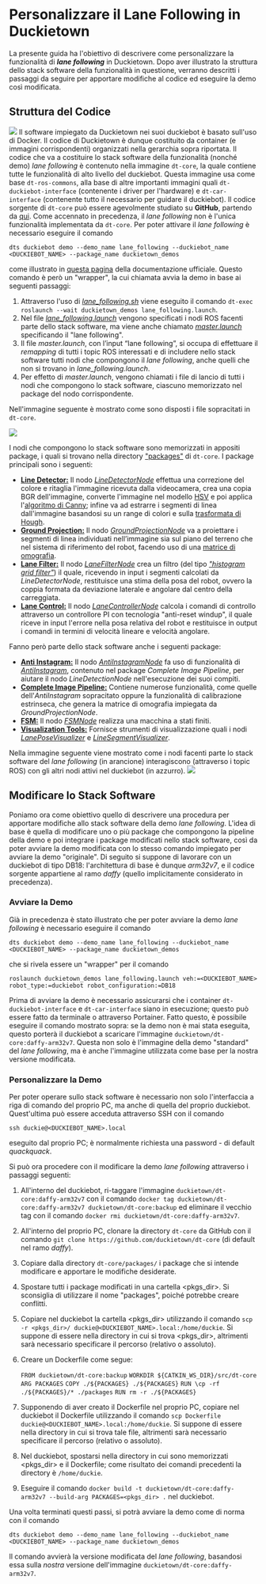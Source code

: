 # Personalizzare il Lane Following in Duckietown

La presente guida ha l'obiettivo di descrivere come personalizzare la funzionalità di ***lane following*** in Duckietown. Dopo aver illustrato la struttura dello stack software della funzionalità in questione, verranno descritti i passaggi da seguire per apportare modifiche al codice ed eseguire la demo così modificata. 

## Struttura del Codice 
![](./img/dt-code-structure.png)
Il software impiegato da Duckietown nei suoi duckiebot è basato sull'uso di Docker. Il codice di Duckietown è dunque costituito da container (e immagini corrispondenti) organizzati nella gerarchia sopra riportata.
Il codice che va a costituire lo stack software della funzionalità (nonché demo) *lane following* è contenuto nella immagine `dt-core`, la quale contiene tutte le funzionalità di alto livello del duckiebot. Questa immagine usa come base `dt-ros-commons`, alla base di altre importanti immagini quali `dt-duckiebot-interface` (contenente i driver per l'hardware) e `dt-car-interface` (contenente tutto il necessario per guidare il duckiebot).
Il codice sorgente di `dt-core` può essere agevolmente studiato su **GitHub**, partendo da [qui](https://github.com/duckietown/dt-core). Come accennato in precedenza, il *lane following* non è l'unica funzionalità implementata da `dt-core`. Per poter attivare il *lane following* è necessario eseguire il comando

    dts duckiebot demo --demo_name lane_following --duckiebot_name <DUCKIEBOT_NAME> --package_name duckietown_demos

come illustrato in [questa pagina](https://docs.duckietown.org/daffy/opmanual_duckiebot/out/demo_lane_following.html) della documentazione ufficiale. Questo comando è però un "wrapper",  la cui chiamata avvia la demo in base ai seguenti passaggi:

 1. Attraverso l'uso di *[lane_following.sh](https://github.com/duckietown/dt-core/blob/daffy/launchers/lane_following.sh)* viene eseguito il comando `dt-exec roslaunch --wait duckietown_demos lane_following.launch`.
 2. Nel file *[lane_following.launch](https://github.com/duckietown/dt-core/blob/daffy/packages/duckietown_demos/launch/lane_following.launch)* vengono specificati i nodi ROS facenti parte dello stack software, ma viene anche chiamato *[master.launch](https://github.com/duckietown/dt-core/blob/daffy/packages/duckietown_demos/launch/master.launch#L129)* specificando il "lane following".
 3. Il file *master.launch*, con l’input “lane following”, si occupa di effettuare il *remapping* di tutti i topic ROS interessati e di includere nello stack software tutti nodi che compongono il *lane following*, anche quelli che non si trovano in *lane_following.launch*.
 4. Per effetto di *master.launch*, vengono chiamati i file di lancio di tutti i nodi che compongono lo stack software, ciascuno memorizzato nel package del nodo corrispondente.

Nell'immagine seguente è mostrato come sono disposti i file sopracitati in `dt-core`.

![](./img/dt-core.png)

I nodi che compongono lo stack software sono memorizzati in appositi package, i quali si trovano nella directory ["packages"](https://github.com/duckietown/dt-core/tree/daffy/packages) di `dt-core`. I package principali sono i seguenti: 

 - **[Line Detector:](https://github.com/duckietown/dt-core/tree/daffy/packages/line_detector)** Il nodo *[LineDetectorNode](https://github.com/duckietown/dt-core/blob/daffy/packages/line_detector/src/line_detector_node.py)* effettua una correzione del colore e ritaglia l'immagine ricevuta dalla videocamera, crea una copia BGR dell'immagine, converte l'immagine nel modello [HSV](https://it.wikipedia.org/wiki/Hue_Saturation_Brightness) e poi applica l'[algoritmo di Canny](https://it.wikipedia.org/wiki/Algoritmo_di_Canny); infine va ad estrarre i segmenti di linea dall'immagine basandosi su un range di colori e sulla [trasformata di Hough](https://it.wikipedia.org/wiki/Trasformata_di_Hough).
 - **[Ground Projection:](https://github.com/duckietown/dt-core/tree/daffy/packages/ground_projection)** Il nodo *[GroundProjectionNode](https://github.com/duckietown/dt-core/blob/daffy/packages/ground_projection/src/ground_projection_node.py)* va a proiettare i segmenti di linea individuati nell’immagine sia sul piano del terreno che nel sistema di riferimento del robot, facendo uso di una [matrice di omografia](https://en.wikipedia.org/wiki/Homography_%28computer_vision%29).
 - **[Lane Filter:](https://github.com/duckietown/dt-core/tree/daffy/packages/lane_filter)** Il nodo *[LaneFilterNode](https://github.com/duckietown/dt-core/blob/daffy/packages/lane_filter/src/lane_filter_node.py)* crea un filtro (del tipo *["histogram grid filter"](https://calvinfeng.gitbook.io/probabilistic-robotics/basics/nonparametric-filters/01-histogram-filter)*) il quale, ricevendo in input i segmenti calcolati da *LineDetectorNode*, restituisce una stima della posa del robot, ovvero la coppia formata da deviazione laterale e angolare dal centro della carreggiata.
 - **[Lane Control:](https://github.com/duckietown/dt-core/tree/daffy/packages/lane_control)** Il nodo *[LaneControllerNode](https://github.com/duckietown/dt-core/blob/daffy/packages/lane_control/src/lane_controller_node.py)* calcola i comandi di controllo attraverso un controllore PI con tecnologia "anti-reset windup", il quale riceve in input l'errore nella posa relativa del robot e restituisce in output i comandi in termini di velocità lineare e velocità angolare.

Fanno però parte dello stack software anche i seguenti package:

 - **[Anti Instagram:](https://github.com/duckietown/dt-core/tree/daffy/packages/anti_instagram)** Il nodo *[AntiInstagramNode](https://github.com/duckietown/dt-core/blob/daffy/packages/anti_instagram/src/anti_instagram_node.py)* fa uso di funzionalità di *[AntiInstagram](https://github.com/duckietown/dt-core/blob/daffy/packages/complete_image_pipeline/include/image_processing/anti_instagram.py)*, contenuto nel package *Complete Image Pipeline*, per aiutare il nodo *LineDetectionNode* nell'esecuzione dei suoi compiti.
 - **[Complete Image Pipeline:](https://github.com/duckietown/dt-core/tree/daffy/packages/complete_image_pipeline)** Contiene numerose funzionalità, come quelle dell'*AntiInstagram* sopracitato oppure la funzionalità di calibrazione estrinseca, che genera la matrice di omografia impiegata da *GroundProjectionNode*. 
 - **[FSM:](https://github.com/duckietown/dt-core/tree/daffy/packages/fsm)** Il nodo *[FSMNode](https://github.com/duckietown/dt-core/blob/daffy/packages/fsm/src/fsm_node.py)* realizza una macchina a stati finiti. 
 - **[Visualization Tools:](https://github.com/duckietown/dt-core/tree/daffy/packages/visualization_tools)** Fornisce strumenti di visualizzazione quali i nodi *[LanePoseVisualizer](https://github.com/duckietown/dt-core/blob/daffy/packages/visualization_tools/src/lane_pose_visualizer_node.py)* e *[LineSegmentVisualizer](https://github.com/duckietown/dt-core/blob/daffy/packages/visualization_tools/src/line_segment_visualizer_node.py)*.

Nella immagine seguente viene mostrato come i nodi facenti parte lo stack software del *lane following* (in arancione) interagiscono (attraverso i topic ROS) con gli altri nodi attivi nel duckiebot (in azzurro).
![](./img/nodes-scheme.png)

## Modificare lo Stack Software
Poniamo ora come obiettivo quello di descrivere una procedura per apportare modifiche allo stack software della demo *lane following*. L'idea di base è quella di modificare uno o più package che compongono la pipeline della demo e poi integrare i package modificati nello stack software, così da poter avviare la demo modificata con lo stesso comando impiegato per avviare la demo "originale". Di seguito si suppone di lavorare con un duckiebot di tipo DB18: l'architettura di base è dunque *arm32v7*, e il codice sorgente appartiene al ramo *daffy* (quello implicitamente considerato in precedenza).

### Avviare la Demo
Già in precedenza è stato illustrato che per poter avviare la demo *lane following* è necessario eseguire il comando

    dts duckiebot demo --demo_name lane_following --duckiebot_name <DUCKIEBOT_NAME> --package_name duckietown_demos

che si rivela essere un "wrapper" per il comando 

    roslaunch duckietown_demos lane_following.launch veh:=<DUCKIEBOT_NAME> robot_type:=duckiebot robot_configuration:=DB18

Prima di avviare la demo è necessario assicurarsi che i container `dt-duckiebot-interface` e `dt-car-interface` siano in esecuzione; questo può essere fatto da terminale o attraverso Portainer. Fatto questo, è possibile eseguire il comando mostrato sopra: se la demo non è mai stata eseguita, questo porterà il duckiebot a scaricare l'immagine `duckietown/dt-core:daffy-arm32v7`. Questa non solo è l'immagine della demo "standard" del *lane following*, ma è anche l'immagine utilizzata come base per la nostra versione modificata.

### Personalizzare la Demo
Per poter operare sullo stack software è necessario non solo l'interfaccia a riga di comando del proprio PC, ma anche di quella del proprio duckiebot. Quest'ultima può essere acceduta attraverso SSH con il comando

    ssh duckie@<DUCKIEBOT_NAME>.local

eseguito dal proprio PC; è normalmente richiesta una password - di default *quackquack*.

Si può ora procedere con il modificare la demo *lane following* attraverso i passaggi seguenti:

 1. All'interno del duckiebot, ri-taggare l'immagine `duckietown/dt-core:daffy-arm32v7` con il comando `docker tag duckietown/dt-core:daffy-arm32v7 duckietown/dt-core:backup` ed eliminare il vecchio tag con il comando `docker rmi duckietown/dt-core:daffy-arm32v7`.
 2. All'interno del proprio PC, clonare la directory `dt-core` da GitHub con il comando `git clone https://github.com/duckietown/dt-core` (di default nel ramo *daffy*).
 3. Copiare dalla directory `dt-core/packages/` i package che si intende modificare e apportare le modifiche desiderate.
 4. Spostare tutti i package modificati in una cartella <pkgs_dir>. Si sconsiglia di utilizzare il nome "packages", poiché potrebbe creare conflitti.
 5. Copiare nel duckiebot la cartella <pkgs_dir> utilizzando il comando `scp -r <pkgs_dir>/ duckie@<DUCKIEBOT_NAME>.local:/home/duckie`. Si suppone di essere nella directory in cui si trova <pkgs_dir>, altrimenti sarà necessario specificare il percorso (relativo o assoluto).
 6. Creare un Dockerfile come segue:

    `FROM duckietown/dt-core:backup`
   `WORKDIR ${CATKIN_WS_DIR}/src/dt-core`
  `ARG PACKAGES`
   `COPY ./${PACKAGES} ./${PACKAGES}`
   `RUN \cp -rf ./${PACKAGES}/* ./packages`
   `RUN rm -r ./${PACKAGES}`

 7. Supponendo di aver creato il Dockerfile nel proprio PC, copiare nel duckiebot il Dockerfile utilizzando il comando `scp Dockerfile duckie@<DUCKIEBOT_NAME>.local:/home/duckie`. Si suppone di essere nella directory in cui si trova tale file, altrimenti sarà necessario specificare il percorso (relativo o assoluto).
 8. Nel duckiebot, spostarsi nella directory in cui sono memorizzati <pkgs_dir> e il Dockerfile; come risultato dei comandi precedenti la directory è `/home/duckie`.
 9. Eseguire il comando `docker build -t duckietown/dt-core:daffy-arm32v7 --build-arg PACKAGES=<pkgs_dir> .` nel duckiebot.

Una volta terminati questi passi, si potrà avviare la demo come di norma con il comando

    dts duckiebot demo --demo_name lane_following --duckiebot_name <DUCKIEBOT_NAME> --package_name duckietown_demos

Il comando avvierà la versione modificata del *lane following*, basandosi essa sulla *nostra* versione dell'immagine `duckietown/dt-core:daffy-arm32v7`.
